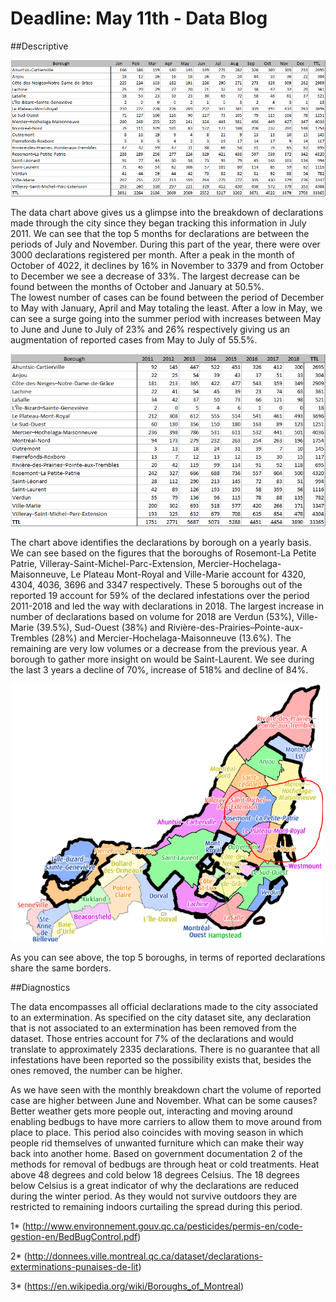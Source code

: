 # Deadline: May 11th - Data Blog




##Descriptive


 <img src="bb_boro_mth.png" width="600">

The data chart above gives us a glimpse into the breakdown of declarations made through the city since they began tracking this information in July 2011.  We can see that the top 5 months for declarations are between the periods of July and November.  During this part of the year, there were over 3000 declarations registered per month.  After a peak in the month of October of 4022, it declines by 16% in November to 3379 and from October to December we see a decrease of 33%.  The largest decrease can be found between the months of October and January at 50.5%.  
The lowest number of cases can be found between the period of December to May with January, April and May totaling the least.  After a low in May, we can see a surge going into the summer period with increases between May to June and June to July of 23% and 26% respectively giving us an augmentation of reported cases from May to July of 55.5%.


<img src="bb_boro_year.png" width="600">


The chart above identifies the declarations by borough on a yearly basis.  We can see based on the figures that the boroughs of Rosemont-La Petite Patrie, Villeray-Saint-Michel-Parc-Extension, Mercier-Hochelaga-Maisonneuve, Le Plateau Mont-Royal and Ville-Marie account for 4320, 4304, 4036, 3696 and 3347 respectively.  These 5 boroughs out of the reported 19 account for 59% of the declared infestations over the period 2011-2018 and led the way with declarations in 2018.  The largest increase in number of declarations based on volume for 2018 are Verdun (53%), Ville-Marie (39.5%), Sud-Ouest (38%) and Rivière-des-Prairies–Pointe-aux-Trembles (28%) and Mercier-Hochelaga-Maisonneuve (13.6%).  The remaining are very low volumes or a decrease from the previous year.  A borough to gather more insight on would be Saint-Laurent.  We see during the last 3 years a decline of 70%, increase of 518% and decline of 84%.


<img src="boro_map2.PNG" width="500">



As you can see above, the top 5 boroughs, in terms of reported declarations share the same borders.


##Diagnostics

The data encompasses all official declarations made to the city associated to an extermination.  As specified on the city dataset site, any declaration that is not associated to an extermination has been removed from the dataset.  Those entries account for 7% of the declarations and would translate to approximately 2335 declarations.  There is no guarantee that all infestations have been reported so the possibility exists that, besides the ones removed, the number can be higher.  

As we have seen with the monthly breakdown chart the volume of reported case are higher between June and November.  What can be some causes?  Better weather gets more people out, interacting and moving around enabling bedbugs to have more carriers to allow them to move around from place to place.  This period also coincides with moving season in which people rid themselves of unwanted furniture which can make their way back into another home.  Based on government documentation 2 of the methods for removal of bedbugs are through heat or cold treatments.  Heat above 48 degrees and cold below 18 degrees Celsius.  The 18 degrees below Celsius is a great indicator of why the declarations are reduced during the winter period.  As they would not survive outdoors they are restricted to remaining indoors curtailing the spread during this period.


1* (http://www.environnement.gouv.qc.ca/pesticides/permis-en/code-gestion-en/BedBugControl.pdf)

2* (http://donnees.ville.montreal.qc.ca/dataset/declarations-exterminations-punaises-de-lit)

3* (https://en.wikipedia.org/wiki/Boroughs_of_Montreal)
